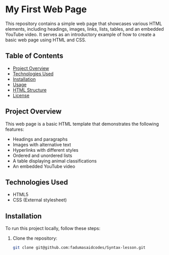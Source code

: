 # My First Web Page

This repository contains a simple web page that showcases various HTML elements, including headings, images, links, lists, tables, and an embedded YouTube video. It serves as an introductory example of how to create a basic web page using HTML and CSS.

## Table of Contents
- [Project Overview](#project-overview)
- [Technologies Used](#technologies-used)
- [Installation](#installation)
- [Usage](#usage)
- [HTML Structure](#html-structure)
- [License](#license)

## Project Overview
This web page is a basic HTML template that demonstrates the following features:
- Headings and paragraphs
- Images with alternative text
- Hyperlinks with different styles
- Ordered and unordered lists
- A table displaying animal classifications
- An embedded YouTube video

## Technologies Used
- HTML5
- CSS (External stylesheet)

## Installation
To run this project locally, follow these steps:

1. Clone the repository:
   ```bash
   git clone git@github.com:fadumasaidcodes/Syntax-lesson.git
